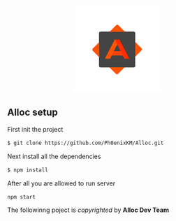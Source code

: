 <div align="center">
<img src="public/arts/logoLight.png">
</div>

## Alloc setup

First init the project

```bash
$ git clone https://github.com/Ph0enixKM/Alloc.git
```

Next install all the dependencies

```bash
$ npm install
```
After all you are allowed to run server

```bash
npm start
```

The followinng poject is *copyrighted* by **Alloc Dev Team**
